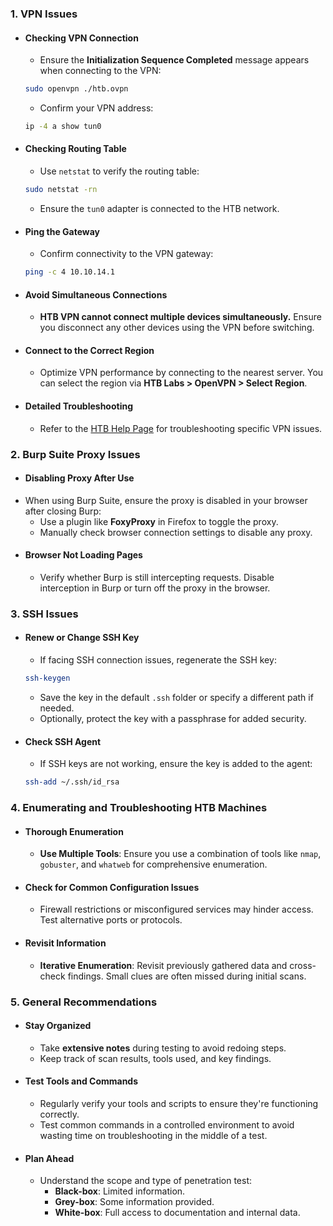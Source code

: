 ### **1. VPN Issues**
- #### **Checking VPN Connection**
	- Ensure the **Initialization Sequence Completed** message appears when connecting to the VPN:
    ```bash
    sudo openvpn ./htb.ovpn
    ```
	- Confirm your VPN address:
    ```bash
    ip -4 a show tun0
    ```
- #### **Checking Routing Table**
	- Use `netstat` to verify the routing table:
    ```bash
    sudo netstat -rn
    ```
    - Ensure the `tun0` adapter is connected to the HTB network.
- #### **Ping the Gateway**
	- Confirm connectivity to the VPN gateway:
    ```bash
    ping -c 4 10.10.14.1
    ```
- #### **Avoid Simultaneous Connections**
	- **HTB VPN cannot connect multiple devices simultaneously.** Ensure you disconnect any other devices using the VPN before switching.
- #### **Connect to the Correct Region**
	- Optimize VPN performance by connecting to the nearest server. You can select the region via **HTB Labs > OpenVPN > Select Region**.
 - #### **Detailed Troubleshooting**
	- Refer to the [HTB Help Page](https://help.hackthebox.com) for troubleshooting specific VPN issues.



### **2. Burp Suite Proxy Issues**
- #### **Disabling Proxy After Use**
- When using Burp Suite, ensure the proxy is disabled in your browser after closing Burp:
    - Use a plugin like **FoxyProxy** in Firefox to toggle the proxy.
    - Manually check browser connection settings to disable any proxy.
- #### **Browser Not Loading Pages**
	- Verify whether Burp is still intercepting requests. Disable interception in Burp or turn off the proxy in the browser.



### **3. SSH Issues**
- #### **Renew or Change SSH Key**
	- If facing SSH connection issues, regenerate the SSH key:
    ```bash
    ssh-keygen
    ```
	- Save the key in the default `.ssh` folder or specify a different path if needed.
	- Optionally, protect the key with a passphrase for added security.
- #### **Check SSH Agent**
	- If SSH keys are not working, ensure the key is added to the agent:
    ```bash
    ssh-add ~/.ssh/id_rsa
    ```
    


### **4. Enumerating and Troubleshooting HTB Machines**
- #### **Thorough Enumeration**
	- **Use Multiple Tools**: Ensure you use a combination of tools like `nmap`, `gobuster`, and `whatweb` for comprehensive enumeration.
- #### **Check for Common Configuration Issues**
	- Firewall restrictions or misconfigured services may hinder access. Test alternative ports or protocols.
- #### **Revisit Information**
	- **Iterative Enumeration**: Revisit previously gathered data and cross-check findings. Small clues are often missed during initial scans.



### **5. General Recommendations**
- #### **Stay Organized**
	- Take **extensive notes** during testing to avoid redoing steps.
	- Keep track of scan results, tools used, and key findings.
- #### **Test Tools and Commands**
	- Regularly verify your tools and scripts to ensure they're functioning correctly.
	- Test common commands in a controlled environment to avoid wasting time on troubleshooting in the middle of a test.
- #### **Plan Ahead**
	- Understand the scope and type of penetration test:
	    - **Black-box**: Limited information.
	    - **Grey-box**: Some information provided.
	    - **White-box**: Full access to documentation and internal data.
